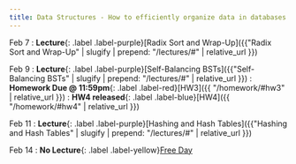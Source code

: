 ```yaml
---
title: Data Structures - How to efficiently organize data in databases
---
```


Feb 7
: **Lecture**{: .label .label-purple}[Radix Sort and Wrap-Up]({{"Radix Sort and Wrap-Up" | slugify | prepend: "/lectures/#" | relative_url }})

Feb 9
: **Lecture**{: .label .label-purple}[Self-Balancing BSTs]({{"Self-Balancing BSTs" | slugify | prepend: "/lectures/#" | relative_url }})
: **Homework Due @ 11:59pm**{: .label .label-red}[HW3]({{ "/homework/#hw3" | relative_url }})
: **HW4 released**{: .label .label-blue}[HW4]({{ "/homework/#hw4" | relative_url }})

Feb 11
: **Lecture**{: .label .label-purple}[Hashing and Hash Tables]({{"Hashing and Hash Tables" | slugify | prepend: "/lectures/#" | relative_url }})

Feb 14
: **No Lecture**{: .label .label-yellow}[Free Day](#)